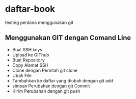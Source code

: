# daftar-book
testing perdana menggunakan git

## Menggunakan GIT dengan Comand Line
- Buat SSH keys
- Upload ke GIThub
- Buat Repository
- Copy Alamat SSH
- Clone dengan Perintah git clone <alamat SSH>
- Ubah File
- Tambahkan ke daftar yang diubah dengan git add
- simpan Perubahan dengan git Commit
- Kirim Perubahan dengan git push
